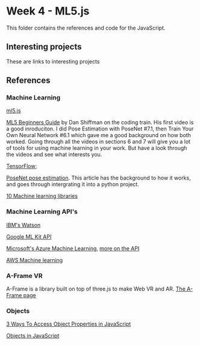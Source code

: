# Week 4 - ML5.js
This folder contains the references and code for the JavaScript. 

## Interesting projects
These are links to interesting projects

## References

### Machine Learning

[ml5.js](https://ml5js.org/)

[ML5 Beginners Guide](https://thecodingtrain.com/learning/ml5/index.html) by Dan Shiffman on the coding train. His first video is a good inroduciton. I did Pose Estimation with PoseNet #7.1, then Train Your Own Neural Network #6.1 which gave me a good background on how both worked. Going through all the videos in sections 6 and 7 will give you a lot of tools for using machine learning in your work. But have a look through the videos and see what interests you.

[TensorFlow](https://www.tensorflow.org/);

[PoseNet pose estimation](https://www.geeksforgeeks.org/posenet-pose-estimation/). This article has the background to how it works, and goes through intergrating it into a python project.

[10 Machine learning libraries](https://dzone.com/articles/progressive-tools10-best-frameworks-and-libraries)

### Machine Learning API's
[IBM's Watson](https://cloud.ibm.com/apidocs/machine-learning?code=JavaScript)

[Google ML Kit API](https://developers.google.com/ml-kit/)

[Microsoft's Azure Machine Learning](https://azure.microsoft.com/en-gb/services/cognitive-services/#customer-stories), [more on the API](https://docs.microsoft.com/en-us/xamarin/xamarin-forms/data-cloud/azure-cognitive-services/introduction)

[AWS Machine learning](https://aws.amazon.com/machine-learning/) 

### A-Frame VR
A-Frame is a library built on top of three.js to make Web VR and AR.
[The A-Frame page](https://aframe.io/)

### Objects
[3 Ways To Access Object Properties in JavaScript](https://dmitripavlutin.com/access-object-properties-javascript/)

[Objects in JavaScript](https://www.geeksforgeeks.org/objects-in-javascript/)